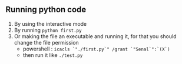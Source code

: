  ## Running python code

 1. By using the interactive mode
 2. By running `python first.py`
 3. Or making the file an executable and running it, for that you should change the file permission
    - powershell : ``icacls `"./first.py`" /grant `"Senal`":`(X`)``
    - then run it like `./test.py`